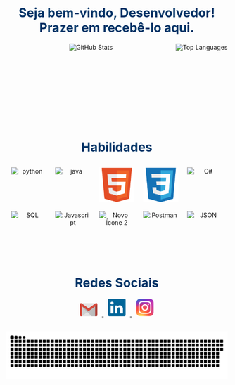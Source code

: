 <h1 align="center" style="color: #003366;">Seja bem-vindo, Desenvolvedor! Prazer em recebê-lo aqui.</h1>

<div align="center">
  <img height="180em" src="https://github-readme-stats.vercel.app/api?username=erkbritto&show_icons=true&theme=blue_navy&include_all_commits=true&count_private=true" alt="GitHub Stats"/>
  <img align="right" height="180em" src="https://github-readme-stats.vercel.app/api/top-langs/?username=erkbritto&layout=compact&langs_count=16&theme=great-gatsby" alt="Top Languages"/>
</div>
<br>

<div align="center">
  <div style="display: inline-block; text-align: center;">
    <h1 style="color: #003366;">Habilidades</h1>
    <div style="display: flex; flex-wrap: wrap; justify-content: center;">
      <img height="80" width="80" alt="python" src="https://github.com/user-attachments/assets/fc9f7ebd-00bd-4fe7-ba1c-8d40cfaeb586" style="margin: 10px;">
      <img height="80" width="80" alt="java" src="https://img.icons8.com/?size=100&id=GPfHz0SM85FX&format=png&color=000000" style="margin: 10px;">
      <img height="80" width="80" alt="html-icon" src="https://raw.githubusercontent.com/devicons/devicon/master/icons/html5/html5-original.svg" style="margin: 10px;">
      <img height="80" width="80" alt="css-icon" src="https://raw.githubusercontent.com/devicons/devicon/master/icons/css3/css3-original.svg" style="margin: 10px;">
      <img height="80" width="80" alt="C#" src="https://img.icons8.com/?size=100&id=40669&format=png&color=000000" style="margin: 10px;">
      <img height="80" width="80" alt="SQL" src="https://img.icons8.com/?size=100&id=v13GOfYIdvlQ&format=png&color=000000" style="margin: 10px;">
      <img height="80" width="80" alt="Javascript" src="https://github.com/user-attachments/assets/24292e27-9f89-4f7c-8823-28f62f6980f2" style="margin: 10px;">
      <img height="80" width="80" alt="Novo Ícone 2" src="https://img.icons8.com/?size=100&id=16318&format=png&color=000000" style="margin: 10px;">
      <img height="80" width="80" alt="Postman" src="https://img.icons8.com/?size=100&id=IoYmHUxgvrFB&format=png&color=000000" style="margin: 10px;">
      <img height="80" width="80" alt="JSON" src="https://img.icons8.com/?size=100&id=JEdjysAt9zpf&format=png&color=000000" style="margin: 10px;">
    </div>
  </div>
</div>
<br>

<h1 align="center" style="color: #003366;">Redes Sociais</h1>
<div style="text-align: center; margin-top: 10px;">
  <div style="display: inline-block;">
    <a href="mailto:erickbritto060@gmail.com">
      <img width="40" src="gmail.svg" alt="Gmail" style="margin: 0 10px;">
    </a>
    <a href="https://www.linkedin.com/in/erkbritto/">
      <img width="40" src="linkedin.svg" alt="LinkedIn" style="margin: 0 10px;">
    </a>
    <a href="https://www.instagram.com/erkbritto/">
      <img width="40" src="instagram.png" alt="Instagram" style="margin: 0 10px;">
    </a>
  </div>
</div>

<br>

![GitHub Snake](https://github.com/erkbritto/erkbritto/raw/main/github-contribution-grid-snake.svg)
